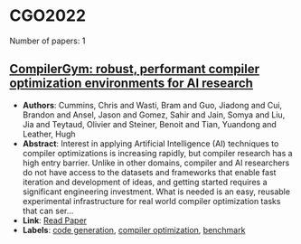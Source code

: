 # CGO2022

Number of papers: 1

## [CompilerGym: robust, performant compiler optimization environments for AI research](paper_1.md)
- **Authors**: Cummins, Chris and Wasti, Bram and Guo, Jiadong and Cui, Brandon and Ansel, Jason and Gomez, Sahir and Jain, Somya and Liu, Jia and Teytaud, Olivier and Steiner, Benoit and Tian, Yuandong and Leather, Hugh
- **Abstract**: Interest in applying Artificial Intelligence (AI) techniques to compiler optimizations is increasing rapidly, but compiler research has a high entry barrier. Unlike in other domains, compiler and AI researchers do not have access to the datasets and frameworks that enable fast iteration and development of ideas, and getting started requires a significant engineering investment. What is needed is an easy, reusable experimental infrastructure for real world compiler optimization tasks that can ser...
- **Link**: [Read Paper](https://doi.org/10.1109/CGO53902.2022.9741258)
- **Labels**: [code generation](../../labels/code_generation.md), [compiler optimization](../../labels/compiler_optimization.md), [benchmark](../../labels/benchmark.md)
